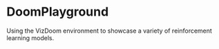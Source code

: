 # DoomPlayground
Using the VizDoom environment to showcase a variety of reinforcement learning models.